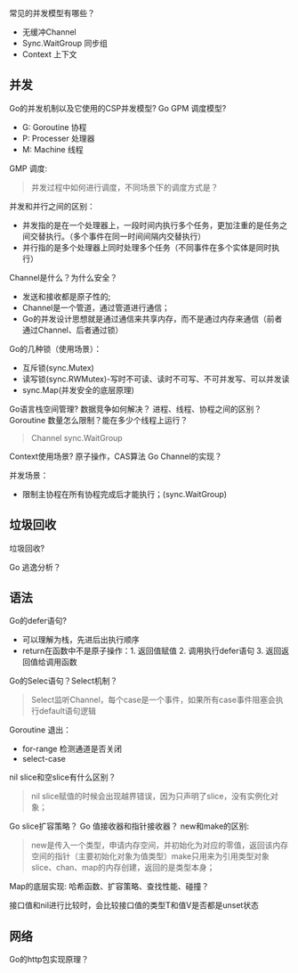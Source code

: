 常见的并发模型有哪些？
- 无缓冲Channel
- Sync.WaitGroup 同步组
- Context 上下文

## 并发

Go的并发机制以及它使用的CSP并发模型?
Go GPM 调度模型?
- G: Goroutine 协程
- P: Processer 处理器
- M: Machine 线程

GMP 调度:
> 并发过程中如何进行调度，不同场景下的调度方式是？

并发和并行之间的区别：
- 并发指的是在一个处理器上，一段时间内执行多个任务，更加注重的是任务之间交替执行。（多个事件在同一时间间隔内交替执行）
- 并行指的是多个处理器上同时处理多个任务（不同事件在多个实体是同时执行）

Channel是什么？为什么安全？
- 发送和接收都是原子性的;
- Channel是一个管道，通过管道进行通信；
- Go的并发设计思想就是通过通信来共享内存，而不是通过内存来通信（前者通过Channel、后者通过锁）

Go的几种锁（使用场景）：
- 互斥锁(sync.Mutex)
- 读写锁(sync.RWMutex)-写时不可读、读时不可写、不可并发写、可以并发读
- sync.Map(并发安全的底层原理)


Go语言栈空间管理?
数据竞争如何解决？
进程、线程、协程之间的区别？
Goroutine 数量怎么限制？能在多少个线程上运行？
> Channel sync.WaitGroup

Context使用场景?
原子操作，CAS算法
Go Channel的实现？


并发场景：
- 限制主协程在所有协程完成后才能执行；(sync.WaitGroup)


## 垃圾回收

垃圾回收?

Go 逃逸分析？

## 语法

Go的defer语句?
- 可以理解为栈，先进后出执行顺序
- return在函数中不是原子操作：1. 返回值赋值 2. 调用执行defer语句 3. 返回返回值给调用函数

Go的Selec语句？Select机制？
> Select监听Channel，每个case是一个事件，如果所有case事件阻塞会执行default语句逻辑

Goroutine 退出：
- for-range 检测通道是否关闭
- select-case

nil slice和空slice有什么区别？
> nil slice赋值的时候会出现越界错误，因为只声明了slice，没有实例化对象；

Go slice扩容策略？
Go 值接收器和指针接收器？
new和make的区别:
> new是传入一个类型，申请内存空间，并初始化为对应的零值，返回该内存空间的指针（主要初始化对象为值类型）make只用来为引用类型对象slice、chan、map的内存创建，返回的是类型本身；

Map的底层实现: 哈希函数、扩容策略、查找性能、碰撞？

接口值和nil进行比较时，会比较接口值的类型T和值V是否都是unset状态

## 网络

Go的http包实现原理？

